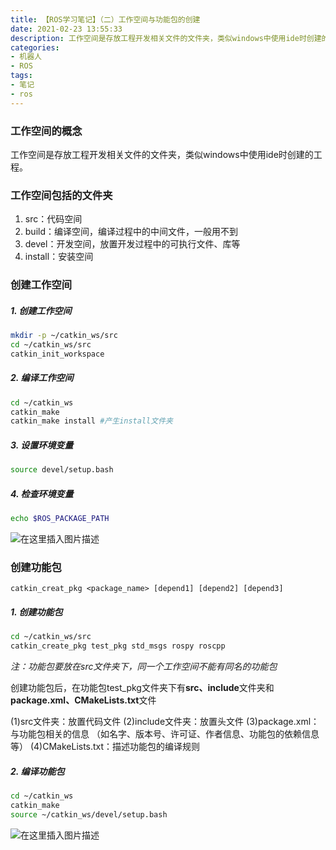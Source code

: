 ```yaml
---
title: 【ROS学习笔记】（二）工作空间与功能包的创建
date: 2021-02-23 13:55:33
description: 工作空间是存放工程开发相关文件的文件夹，类似windows中使用ide时创建的工程。工作空间包括的文件夹有src：代码空间、build：编译空间，编译过程中的中间文件...
categories:
- 机器人
- ROS
tags:
- 笔记
- ros
---
```


### 工作空间的概念
工作空间是存放工程开发相关文件的文件夹，类似windows中使用ide时创建的工程。
### 工作空间包括的文件夹
1. src：代码空间
2. build：编译空间，编译过程中的中间文件，一般用不到
3. devel：开发空间，放置开发过程中的可执行文件、库等
4. install：安装空间
### 创建工作空间
##### 1. 创建工作空间
```bash
mkdir -p ~/catkin_ws/src
cd ~/catkin_ws/src
catkin_init_workspace
```
##### 2. 编译工作空间
```bash
cd ~/catkin_ws
catkin_make
catkin_make install #产生install文件夹
```
##### 3. 设置环境变量
```bash
source devel/setup.bash
```
##### 4. 检查环境变量
```bash
echo $ROS_PACKAGE_PATH
```
![在这里插入图片描述](https://img-blog.csdnimg.cn/20210223134831798.png?x-oss-process=image/watermark,type_ZmFuZ3poZW5naGVpdGk,shadow_10,text_aHR0cHM6Ly9ibG9nLmNzZG4ubmV0L3dlaXhpbl80NDU0MzQ2Mw==,size_16,color_FFFFFF,t_70)

### 创建功能包
`catkin_creat_pkg <package_name> [depend1] [depend2] [depend3]`
##### 1. 创建功能包
```bash
cd ~/catkin_ws/src
catkin_create_pkg test_pkg std_msgs rospy roscpp
```
*注：功能包要放在src文件夹下，同一个工作空间不能有同名的功能包*

创建功能包后，在功能包test_pkg文件夹下有**src、include**文件夹和**package.xml、CMakeLists.txt**文件

(1)src文件夹：放置代码文件
(2)include文件夹：放置头文件
(3)package.xml：与功能包相关的信息
（如名字、版本号、许可证、作者信息、功能包的依赖信息等）
(4)CMakeLists.txt：描述功能包的编译规则
##### 2. 编译功能包
```bash
cd ~/catkin_ws
catkin_make
source ~/catkin_ws/devel/setup.bash
```
![在这里插入图片描述](https://img-blog.csdnimg.cn/20210223135458695.png?x-oss-process=image/watermark,type_ZmFuZ3poZW5naGVpdGk,shadow_10,text_aHR0cHM6Ly9ibG9nLmNzZG4ubmV0L3dlaXhpbl80NDU0MzQ2Mw==,size_16,color_FFFFFF,t_70)